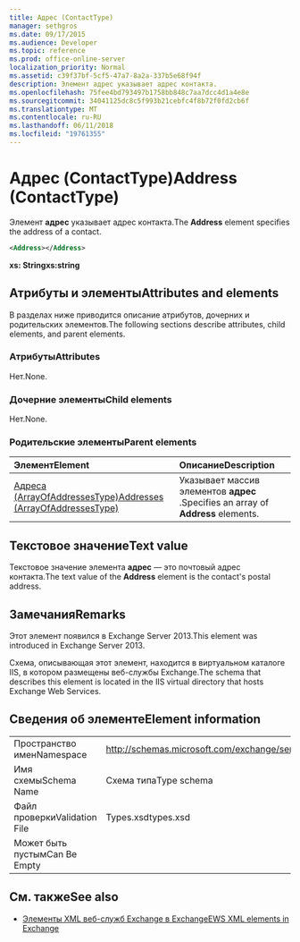 ```yaml
---
title: Адрес (ContactType)
manager: sethgros
ms.date: 09/17/2015
ms.audience: Developer
ms.topic: reference
ms.prod: office-online-server
localization_priority: Normal
ms.assetid: c39f37bf-5cf5-47a7-8a2a-337b5e68f94f
description: Элемент адрес указывает адрес контакта.
ms.openlocfilehash: 75fee4bd793497b1758bb848c7aa7dcc4d1a4e8e
ms.sourcegitcommit: 34041125dc8c5f993b21cebfc4f8b72f0fd2cb6f
ms.translationtype: MT
ms.contentlocale: ru-RU
ms.lasthandoff: 06/11/2018
ms.locfileid: "19761355"
---
```

# <a name="address-contacttype"></a><span data-ttu-id="19362-103">Адрес (ContactType)</span><span class="sxs-lookup"><span data-stu-id="19362-103">Address (ContactType)</span></span>

<span data-ttu-id="19362-104">Элемент **адрес** указывает адрес контакта.</span><span class="sxs-lookup"><span data-stu-id="19362-104">The **Address** element specifies the address of a contact.</span></span> 
  
```XML
<Address></Address>
```

 <span data-ttu-id="19362-105">**xs: String**</span><span class="sxs-lookup"><span data-stu-id="19362-105">**xs:string**</span></span>
## <a name="attributes-and-elements"></a><span data-ttu-id="19362-106">Атрибуты и элементы</span><span class="sxs-lookup"><span data-stu-id="19362-106">Attributes and elements</span></span>

<span data-ttu-id="19362-107">В разделах ниже приводится описание атрибутов, дочерних и родительских элементов.</span><span class="sxs-lookup"><span data-stu-id="19362-107">The following sections describe attributes, child elements, and parent elements.</span></span>
  
### <a name="attributes"></a><span data-ttu-id="19362-108">Атрибуты</span><span class="sxs-lookup"><span data-stu-id="19362-108">Attributes</span></span>

<span data-ttu-id="19362-109">Нет.</span><span class="sxs-lookup"><span data-stu-id="19362-109">None.</span></span>
  
### <a name="child-elements"></a><span data-ttu-id="19362-110">Дочерние элементы</span><span class="sxs-lookup"><span data-stu-id="19362-110">Child elements</span></span>

<span data-ttu-id="19362-111">Нет.</span><span class="sxs-lookup"><span data-stu-id="19362-111">None.</span></span>
  
### <a name="parent-elements"></a><span data-ttu-id="19362-112">Родительские элементы</span><span class="sxs-lookup"><span data-stu-id="19362-112">Parent elements</span></span>

|<span data-ttu-id="19362-113">**Элемент**</span><span class="sxs-lookup"><span data-stu-id="19362-113">**Element**</span></span>|<span data-ttu-id="19362-114">**Описание**</span><span class="sxs-lookup"><span data-stu-id="19362-114">**Description**</span></span>|
|:-----|:-----|
|[<span data-ttu-id="19362-115">Адреса (ArrayOfAddressesType)</span><span class="sxs-lookup"><span data-stu-id="19362-115">Addresses (ArrayOfAddressesType)</span></span>](addresses-arrayofaddressestype.md) <br/> |<span data-ttu-id="19362-116">Указывает массив элементов **адрес** .</span><span class="sxs-lookup"><span data-stu-id="19362-116">Specifies an array of **Address** elements.</span></span>  <br/> |
   
## <a name="text-value"></a><span data-ttu-id="19362-117">Текстовое значение</span><span class="sxs-lookup"><span data-stu-id="19362-117">Text value</span></span>

<span data-ttu-id="19362-118">Текстовое значение элемента **адрес** — это почтовый адрес контакта.</span><span class="sxs-lookup"><span data-stu-id="19362-118">The text value of the **Address** element is the contact's postal address.</span></span> 
  
## <a name="remarks"></a><span data-ttu-id="19362-119">Замечания</span><span class="sxs-lookup"><span data-stu-id="19362-119">Remarks</span></span>

<span data-ttu-id="19362-120">Этот элемент появился в Exchange Server 2013.</span><span class="sxs-lookup"><span data-stu-id="19362-120">This element was introduced in Exchange Server 2013.</span></span>
  
<span data-ttu-id="19362-121">Схема, описывающая этот элемент, находится в виртуальном каталоге IIS, в котором размещены веб-службы Exchange.</span><span class="sxs-lookup"><span data-stu-id="19362-121">The schema that describes this element is located in the IIS virtual directory that hosts Exchange Web Services.</span></span>
  
## <a name="element-information"></a><span data-ttu-id="19362-122">Сведения об элементе</span><span class="sxs-lookup"><span data-stu-id="19362-122">Element information</span></span>

|||
|:-----|:-----|
|<span data-ttu-id="19362-123">Пространство имен</span><span class="sxs-lookup"><span data-stu-id="19362-123">Namespace</span></span>  <br/> |http://schemas.microsoft.com/exchange/services/2006/types  <br/> |
|<span data-ttu-id="19362-124">Имя схемы</span><span class="sxs-lookup"><span data-stu-id="19362-124">Schema Name</span></span>  <br/> |<span data-ttu-id="19362-125">Схема типа</span><span class="sxs-lookup"><span data-stu-id="19362-125">Type schema</span></span>  <br/> |
|<span data-ttu-id="19362-126">Файл проверки</span><span class="sxs-lookup"><span data-stu-id="19362-126">Validation File</span></span>  <br/> |<span data-ttu-id="19362-127">Types.xsd</span><span class="sxs-lookup"><span data-stu-id="19362-127">types.xsd</span></span>  <br/> |
|<span data-ttu-id="19362-128">Может быть пустым</span><span class="sxs-lookup"><span data-stu-id="19362-128">Can Be Empty</span></span>  <br/> ||
   
## <a name="see-also"></a><span data-ttu-id="19362-129">См. также</span><span class="sxs-lookup"><span data-stu-id="19362-129">See also</span></span>

- [<span data-ttu-id="19362-130">Элементы XML веб-служб Exchange в Exchange</span><span class="sxs-lookup"><span data-stu-id="19362-130">EWS XML elements in Exchange</span></span>](ews-xml-elements-in-exchange.md)

